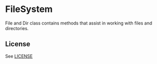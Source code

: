 # FileSystem
File and Dir class contains methods that assist in working with files and directories.

## License
See [LICENSE](https://github.com/force-components/FileSystem/blob/master/LICENSE)
